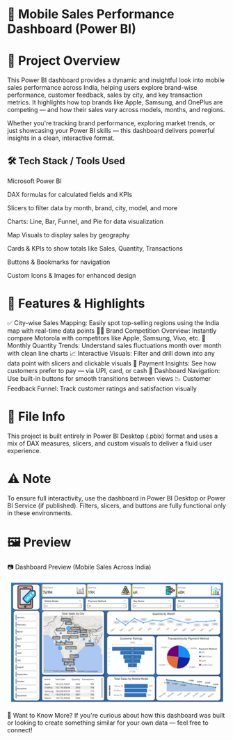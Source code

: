 # 📱 Mobile Sales Performance Dashboard (Power BI)
# 📝 Project Overview
This Power BI dashboard provides a dynamic and insightful look into mobile sales performance across India, helping users explore brand-wise performance, customer feedback, sales by city, and key transaction metrics. It highlights how top brands like Apple, Samsung, and OnePlus are competing — and how their sales vary across models, months, and regions.

Whether you're tracking brand performance, exploring market trends, or just showcasing your Power BI skills — this dashboard delivers powerful insights in a clean, interactive format.

## 🛠️ Tech Stack / Tools Used
Microsoft Power BI

DAX formulas for calculated fields and KPIs

Slicers to filter data by month, brand, city, model, and more

Charts: Line, Bar, Funnel, and Pie for data visualization

Map Visuals to display sales by geography

Cards & KPIs to show totals like Sales, Quantity, Transactions

Buttons & Bookmarks for navigation

Custom Icons & Images for enhanced design

# 🌟 Features & Highlights
✅ City-wise Sales Mapping: Easily spot top-selling regions using the India map with real-time data points
🧑‍💼 Brand Competition Overview: Instantly compare Motorola with competitors like Apple, Samsung, Vivo, etc.
🎯 Monthly Quantity Trends: Understand sales fluctuations month over month with clean line charts
📈 Interactive Visuals: Filter and drill down into any data point with slicers and clickable visuals
🧩 Payment Insights: See how customers prefer to pay — via UPI, card, or cash
🤖 Dashboard Navigation: Use built-in buttons for smooth transitions between views
📉 Customer Feedback Funnel: Track customer ratings and satisfaction visually

# 📂 File Info
This project is built entirely in Power BI Desktop (.pbix) format and uses a mix of DAX measures, slicers, and custom visuals to deliver a fluid user experience.

# ⚠️ Note
To ensure full interactivity, use the dashboard in Power BI Desktop or Power BI Service (if published). Filters, slicers, and buttons are fully functional only in these environments.

# 🖼️ Preview
📷 Dashboard Preview (Mobile Sales Across India)


![Dashboard Preview](Mobile_Sale_Dashboard.png)


💬 Want to Know More?
If you're curious about how this dashboard was built or looking to create something similar for your own data — feel free to connect!

